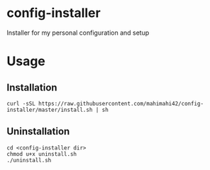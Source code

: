 config-installer
================

Installer for my personal configuration and setup

# Usage

## Installation

```shell
curl -sSL https://raw.githubusercontent.com/mahimahi42/config-installer/master/install.sh | sh
```

## Uninstallation

```shell
cd <config-installer dir>
chmod u+x uninstall.sh
./uninstall.sh
```
